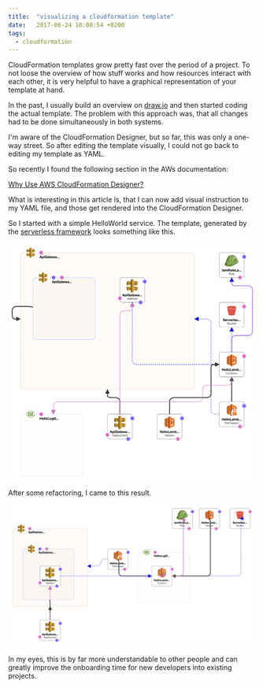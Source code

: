 ```yaml
---
title:  "visualizing a cloudformation template"
date:   2017-06-24 10:08:54 +0200
tags:
  - cloudformation
---
```

CloudFormation templates grow pretty fast over the period of a project.
To not loose the overview of how stuff works and how resources interact with each other, it is very helpful to have a graphical representation of your template at hand.

In the past, I usually build an overview on [draw.io](https://www.draw.io/) and then started coding the actual template. The problem with this approach was, that all changes had to be done simultaneously in both systems.

I'm aware of the CloudFormation Designer, but so far, this was only a one-way street. So after editing the template visually, I could not go back to editing my template as YAML.

So recently I found the following section in the AWs documentation:

[Why Use AWS CloudFormation Designer?](https://docs.aws.amazon.com/AWSCloudFormation/latest/UserGuide/working-with-templates-cfn-designer-why.html)

What is interesting in this article is, that I can now add visual instruction to my YAML file, and those get rendered into the CloudFormation Designer.

So I started with a simple HelloWorld service. The template, generated by the [serverless framework](https://serverless.com/) looks something like this.

![template vizualization before](/assets/template1-designer.png)

After some refactoring, I came to this result.

![template vizualization before](/assets/template1-designer_formatted.png)

In my eyes, this is by far more understandable to other people and can greatly improve the onboarding time for new developers into existing projects.
